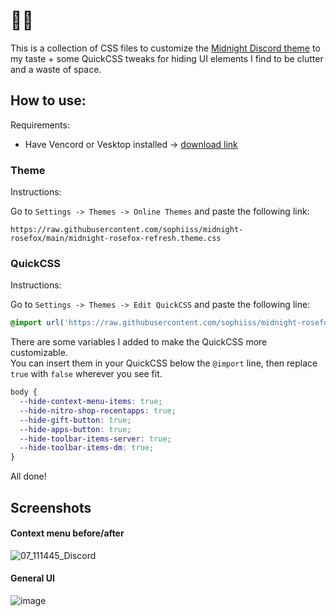 # 🌹🦊

This is a collection of CSS files to customize the [Midnight Discord theme](https://github.com/refact0r/midnight-discord) to my taste + some QuickCSS tweaks for hiding UI elements I find to be clutter and a waste of space.

## How to use:

Requirements:

- Have Vencord or Vesktop installed -> [download link](https://vencord.dev/download/)

### Theme

Instructions:

Go to `Settings -> Themes -> Online Themes` and paste the following link:

```
https://raw.githubusercontent.com/sophiiss/midnight-rosefox/main/midnight-rosefox-refresh.theme.css
```

### QuickCSS

Instructions:

Go to `Settings -> Themes -> Edit QuickCSS` and paste the following line:

```css
@import url('https://raw.githubusercontent.com/sophiiss/midnight-rosefox/main/quick.css');
```

There are some variables I added to make the QuickCSS more customizable.<br>You can insert them in your QuickCSS below the `@import` line, then replace `true` with `false` wherever you see fit.

```css
body {
  --hide-context-menu-items: true;
  --hide-nitro-shop-recentapps: true;
  --hide-gift-button: true;
  --hide-apps-button: true;
  --hide-toolbar-items-server: true;
  --hide-toolbar-items-dm: true;
}
```

All done!

## Screenshots

#### Context menu before/after

![07_111445_Discord](https://github.com/user-attachments/assets/9ba0d0d9-d292-4464-b825-7144a6be52de)

#### General UI

![image](https://github.com/user-attachments/assets/cbb3e910-16ec-4987-82e9-5cd82fe3c18d)
